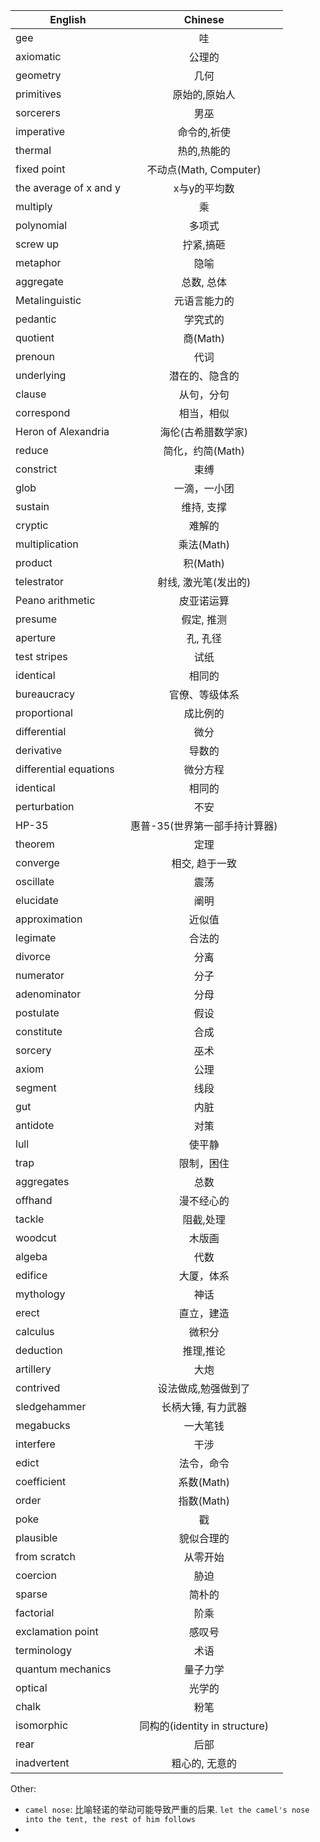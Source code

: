 | English                |          Chinese           |
| ---------------------- | :------------------------: |
| gee                    |             哇              |
| axiomatic              |            公理的             |
| geometry               |             几何             |
| primitives             |          原始的,原始人           |
| sorcerers              |             男巫             |
| imperative             |           命令的,祈使           |
| thermal                |           热的,热能的           |
| fixed point            |    不动点(Math, Computer)     |
| the average of x and y |          x与y的平均数           |
| multiply               |             乘              |
| polynomial             |            多项式             |
| screw up               |           拧紧,搞砸            |
| metaphor               |             隐喻             |
| aggregate              |           总数, 总体           |
| Metalinguistic         |           元语言能力的           |
| pedantic               |            学究式的            |
| quotient               |          商(Math)           |
| prenoun                |             代词             |
| underlying             |          潜在的、隐含的           |
| clause                 |           从句，分句            |
| correspond             |           相当，相似            |
| Heron of Alexandria    |         海伦(古希腊数学家)         |
| reduce                 |        简化，约简(Math)         |
| constrict              |             束缚             |
| glob                   |           一滴，一小团           |
| sustain                |           维持, 支撑           |
| cryptic                |            难解的             |
| multiplication         |          乘法(Math)          |
| product                |          积(Math)           |
| telestrator            |        射线, 激光笔(发出的)        |
| Peano arithmetic       |           皮亚诺运算            |
| presume                |           假定, 推测           |
| aperture               |           孔, 孔径            |
| test stripes           |             试纸             |
| identical              |            相同的             |
| bureaucracy            |          官僚、等级体系           |
| proportional           |            成比例的            |
| differential           |             微分             |
| derivative             |            导数的             |
| differential equations |            微分方程            |
| identical              |            相同的             |
| perturbation           |             不安             |
| HP-35                  |     惠普-35(世界第一部手持计算器)      |
| theorem                |             定理             |
| converge               |          相交, 趋于一致          |
| oscillate              |             震荡             |
| elucidate              |             阐明             |
| approximation          |            近似值             |
| legimate               |            合法的             |
| divorce                |             分离             |
| numerator              |             分子             |
| adenominator           |             分母             |
| postulate              |             假设             |
| constitute             |             合成             |
| sorcery                |             巫术             |
| axiom                  |             公理             |
| segment                |             线段             |
| gut                    |             内脏             |
| antidote               |             对策             |
| lull                   |            使平静             |
| trap                   |           限制，困住            |
| aggregates             |             总数             |
| offhand                |           漫不经心的            |
| tackle                 |           阻截,处理            |
| woodcut                |            木版画             |
| algeba                 |             代数             |
| edifice                |           大厦，体系            |
| mythology              |             神话             |
| erect                  |           直立，建造            |
| calculus               |            微积分             |
| deduction              |           推理,推论            |
| artillery              |             大炮             |
| contrived              |         设法做成,勉强做到了         |
| sledgehammer           |         长柄大锤, 有力武器         |
| megabucks              |            一大笔钱            |
| interfere              |             干涉             |
| edict                  |           法令，命令            |
| coefficient            |          系数(Math)          |
| order                  |          指数(Math)          |
| poke                   |             戳              |
| plausible              |           貌似合理的            |
| from scratch           |            从零开始            |
| coercion               |             胁迫             |
| sparse                 |            简朴的             |
| factorial              |             阶乘             |
| exclamation point      |            感叹号             |
| terminology            |             术语             |
| quantum mechanics      |            量子力学            |
| optical                |            光学的             |
| chalk                  |             粉笔             |
| isomorphic             | 同构的(identity in structure) |
| rear                   |             后部             |
| inadvertent            |          粗心的, 无意的          |

Other:

- `camel nose`: 比喻轻诺的举动可能导致严重的后果. `let the camel's nose into the tent, the rest of him follows`
- ​

